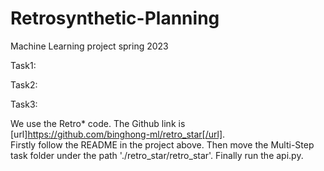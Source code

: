 # Retrosynthetic-Planning
Machine Learning project spring 2023


Task1:


Task2:


Task3:


We use the Retro* code. The Github link is [url]https://github.com/binghong-ml/retro_star[/url].  
Firstly follow the README in the project above. Then move the Multi-Step task folder under the path './retro_star/retro_star'. Finally run the api.py.

